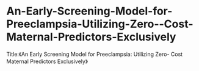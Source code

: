 # An-Early-Screening-Model-for-Preeclampsia-Utilizing-Zero--Cost-Maternal-Predictors-Exclusively
Title:《An Early Screening Model for Preeclampsia: Utilizing Zero- Cost Maternal Predictors Exclusively》
